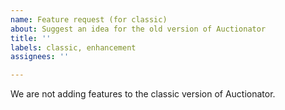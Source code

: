 ```yaml
---
name: Feature request (for classic)
about: Suggest an idea for the old version of Auctionator
title: ''
labels: classic, enhancement
assignees: ''

---
```


We are not adding features to the classic version of Auctionator.
